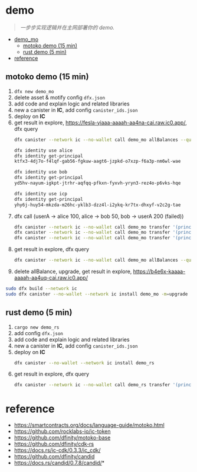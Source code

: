 # demo

> *一步步实现逻辑并在主网部署你的 demo.*

- [demo_mo](#demo_mo)
  - [motoko demo (15 min)](#motoko-demo-15-min)
  - [rust demo (5 min)](#rust-demo-5-min)
- [reference](#reference)

## motoko demo (15 min)

1. `dfx new demo_mo`
2. delete asset & motify config `dfx.json`
3. add code and explain logic and related libraries
4. new a canister in **IC**, add config `canister_ids.json`
5. deploy on **IC**
6. get result in explore, https://fesla-yiaaa-aaaah-aa4na-cai.raw.ic0.app/, dfx query
   ```sh
   dfx canister --network ic --no-wallet call demo_mo allBalances --query
   
   dfx identity use alice
   dfx identity get-principal
   ktfx3-4dj7o-f4lqf-gab56-fgkuw-aagt6-jzpkd-o7xzp-f6a3p-nm6wl-wae

   dfx identity use bob
   dfx identity get-principal
   yd5hv-nayum-igkpt-jtrhr-aqfqq-pfkxn-fyxvh-yryn3-rez4o-p6vks-hqe

   dfx identity use icp
   dfx identity get-principal
   yhy6j-huy54-mkzda-m26hc-yklb3-dzz4l-i2ykq-kr7tx-dhxyf-v2c2g-tae
   ```
7. dfx call (userA -> alice 100, alice -> bob 50, bob -> userA 200 (failed))
   ```sh
   dfx canister --network ic --no-wallet call demo_mo transfer '(principal "ktfx3-4dj7o-f4lqf-gab56-fgkuw-aagt6-jzpkd-o7xzp-f6a3p-nm6wl-wae", 100)'
   dfx canister --network ic --no-wallet call demo_mo transfer '(principal "yd5hv-nayum-igkpt-jtrhr-aqfqq-pfkxn-fyxvh-yryn3-rez4o-p6vks-hqe", 50)'
   dfx canister --network ic --no-wallet call demo_mo transfer '(principal "yhy6j-huy54-mkzda-m26hc-yklb3-dzz4l-i2ykq-kr7tx-dhxyf-v2c2g-tae", 200)
8. get result in explore, dfx query
   ```sh
   dfx canister --network ic --no-wallet call demo_mo allBalances --query
   ```
9.  delete allBalance, upgrade, get result in explore, https://b4e6x-kaaaa-aaaah-aa4uq-cai.raw.ic0.app/
   ```sh
   sudo dfx build --network ic
   sudo dfx canister --no-wallet --network ic install demo_mo -m=upgrade 
   ```

## rust demo (5 min)

1. `cargo new demo_rs`
2. add config `dfx.json`
3. add code and explain logic and related libraries
4. new a canister in **IC**, add config `canister_ids.json`
5. deploy on **IC**
   ```sh
   dfx canister --no-wallet --network ic install demo_rs
   ```
6. get result in explore, dfx query 
   ```sh
   dfx canister --network ic --no-wallet call demo_rs transfer '(principal "ktfx3-4dj7o-f4lqf-gab56-fgkuw-aagt6-jzpkd-o7xzp-f6a3p-nm6wl-wae", 100)'
   ```


# reference
* https://smartcontracts.org/docs/language-guide/motoko.html
* https://github.com/rocklabs-io/ic-token
* https://github.com/dfinity/motoko-base
* https://github.com/dfinity/cdk-rs
* https://docs.rs/ic-cdk/0.3.3/ic_cdk/
* https://github.com/dfinity/candid
* https://docs.rs/candid/0.7.8/candid/* 
